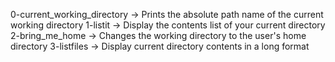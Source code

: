 0-current_working_directory ->  Prints the absolute path name of the current working directory
1-listit -> Display the contents list of your current directory
2-bring_me_home -> Changes the working directory to the user's home directory
3-listfiles -> Display current directory contents in a long format

